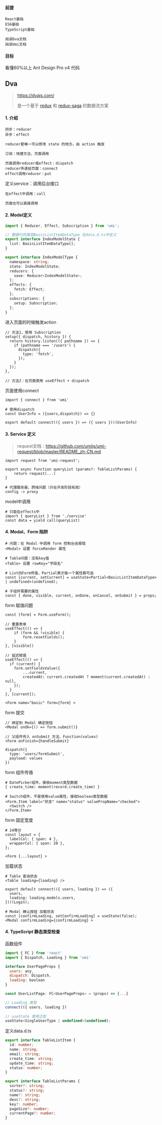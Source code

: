#### 前提

```
React基础
ES6基础
TypeScript基础

阅读Dva文档
阅读Umi文档
```

#### 目标

看懂60%以上 Ant Design Pro v4 代码



## Dva

> https://dvajs.com/ 
>
> 是一个基于 [redux](https://github.com/reduxjs/redux) 和 [redux-saga](https://github.com/redux-saga/redux-saga) 的数据流方案

#### 1. 介绍

```
同步：reducer
异步：effect

reducer是唯一可以修改 state 的地方。由 action 触发

订阅：快捷方法，页面调用

页面调用reducer或effect：dispatch
reducer传递给页面：connect
effect调用reducer：put
```

定义service：调用后台接口

```
在effect中调用：call

页面也可以直接调用
```

#### 2. Model定义

```typescript
import { Reducer, Effect, Subscription } from 'umi';

// 数据行的类型BasicListItemDataType 在data.d.ts中定义
export interface IndexModelState {
  list: BasicListItemDataType[];
}

export interface IndexModelType {
  namespace: string;
  state: IndexModelState;
  reducers: {
    save: Reducer<IndexModelState>;
  };
  effects: {
    fetch: Effect;
  };
  subscriptions: {
    setup: Subscription;
  };
}
```

进入页面的时候触发action

```
// 方法1，使用 Subscription
setup({ dispatch, history }) {
  return history.listen(({ pathname }) => {
	if (pathname === '/users') {
	  dispatch({
		type: 'fetch',
	  });
	}
  });
},

// 方法2：在页面使用 useEffect + dispatch
```

页面使用connect

```
import { connect } from 'umi'

# 使用dispatch
const UserInfo = ({users,dispatch}) => {}

export default connect(({ users }) => ({ users }))(UserInfo)
```

#### 3. Service 定义

> request文档：https://github.com/umijs/umi-request/blob/master/README_zh-CN.md

```
import request from 'umi-request';

export async function queryList (params?: TableListParams) { 
	return request(...)
}

# 代理服务器，跨域问题（只在开发阶段有效）
config -> proxy
```

model中调用

```
# 只能在effects中
import { queryList } from './service'
const data = yield call(queryList)
```

#### 4. Modal、Form 陷阱

```
# 问题：在 Modal 中调用 form 控制台会报错
<Modal> 设置 forceRender 属性

# Table问题：没有key值
<Table> 设置 rowKey="字段名"

# List向Form传值，Partial表示每一个属性都可选
const [current, setCurrent] = useState<Partial<BasicListItemDataType> | undefined>(undefined);

# 子组件需要的属性
const { done, visible, current, onDone, onCancel, onSubmit } = props;
```

form 赋值问题

```
const [form] = Form.useForm();

// 重置表单
useEffect(() => {
	if (form && !visible) {
		form.resetFields();
	}
}, [visible])

// 延迟赋值
useEffect(() => {
  if (current) {
    form.setFieldsValue({
    	...current,
    	createdAt: current.createdAt ? moment(current.createdAt) : null,
    });
  }
}, [current]);

<Form name="basic" form={form} >
```
form 提交

```
// 绑定到 Modal 确定按钮
<Modal onOk={() => form.submit()}

// 父组件传入 onSubmit 方法，Function(values)
<Form onFinish={handleSubmit}

dispatch({
  type: 'users/formSubmit',
  payload: values
})
```

form 组件传值

```
# DatePicker组件，接收moment类型数据
{ create_time: moment(record.create_time) }

# Switch组件，不是使用value属性，接收boolean类型数据
<Form.Item label="状态" name="status" valuePropName="checked">
  <Switch />
</Form.Item>
```

form 固定宽度

```
# 24等分
const layout = {
  labelCol: { span: 4 },
  wrapperCol: { span: 20 },
};

<Form {...layout} >
```

加载状态

```
# Table 查询状态
<Table loading={loading} />

export default connect(({ users, loading }) => ({
  users,
  loading: loading.models.users,
}))(Login);

# Modal 确认按钮 加载状态
const [confirmLoading, setConfirmLoading] = useState(false);
<Modal confirmLoading={confirmLoading} >
```


#### 4. TypeScript 静态类型检查

函数组件

```jsx
import { FC } from 'react'
import { Dispatch, Loading } from 'umi'

interface UserPageProps {
  users: any,
  dispatch: Dispatch,
  loading: boolean
}

const UserListPage: FC<UserPageProps> = (props) => {...}

// Loading 类型
connect(({ users, loading })
        
// useState 使用泛型
useState<SingleUserType | undefined>(undefined);
```

定义data.d.ts

```typescript
export interface TableListItem {
  id: number;
  name: string;
  email: string;
  create_time: string;
  update_time: string;
  status: number;
}

export interface TableListParams {
  sorter?: string;
  status?: string;
  name?: string;
  desc?: string;
  key?: number;
  pageSize?: number;
  currentPage?: number;
}
```
